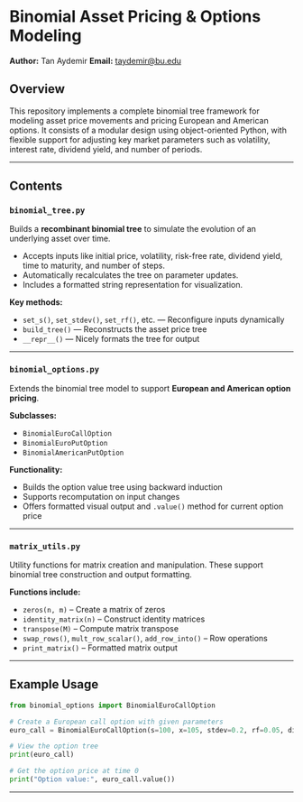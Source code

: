# Binomial Asset Pricing & Options Modeling

**Author:** Tan Aydemir
**Email:** taydemir@bu.edu

## Overview

This repository implements a complete binomial tree framework for modeling asset price movements and pricing European and American options. It consists of a modular design using object-oriented Python, with flexible support for adjusting key market parameters such as volatility, interest rate, dividend yield, and number of periods.

---

## Contents

### `binomial_tree.py`

Builds a **recombinant binomial tree** to simulate the evolution of an underlying asset over time.

* Accepts inputs like initial price, volatility, risk-free rate, dividend yield, time to maturity, and number of steps.
* Automatically recalculates the tree on parameter updates.
* Includes a formatted string representation for visualization.

**Key methods:**

* `set_s()`, `set_stdev()`, `set_rf()`, etc. — Reconfigure inputs dynamically
* `build_tree()` — Reconstructs the asset price tree
* `__repr__()` — Nicely formats the tree for output

---

### `binomial_options.py`

Extends the binomial tree model to support **European and American option pricing**.

**Subclasses:**

* `BinomialEuroCallOption`
* `BinomialEuroPutOption`
* `BinomialAmericanPutOption`

**Functionality:**

* Builds the option value tree using backward induction
* Supports recomputation on input changes
* Offers formatted visual output and `.value()` method for current option price

---

### `matrix_utils.py`

Utility functions for matrix creation and manipulation. These support binomial tree construction and output formatting.

**Functions include:**

* `zeros(n, m)` – Create a matrix of zeros
* `identity_matrix(n)` – Construct identity matrices
* `transpose(M)` – Compute matrix transpose
* `swap_rows()`, `mult_row_scalar()`, `add_row_into()` – Row operations
* `print_matrix()` – Formatted matrix output

---

## Example Usage

```python
from binomial_options import BinomialEuroCallOption

# Create a European call option with given parameters
euro_call = BinomialEuroCallOption(s=100, x=105, stdev=0.2, rf=0.05, div=0.02, t=1, nper=3)

# View the option tree
print(euro_call)

# Get the option price at time 0
print("Option value:", euro_call.value())
```
---
